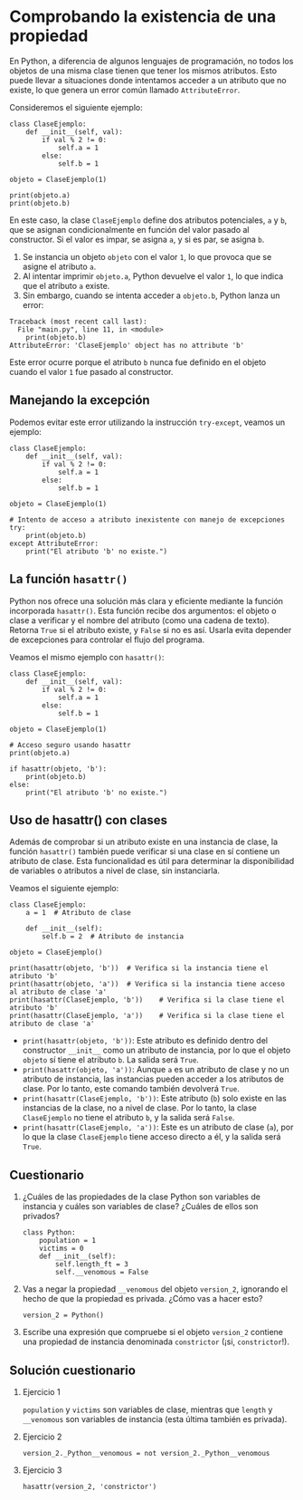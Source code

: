 # Comprobando la existencia de una propiedad

En Python, a diferencia de algunos lenguajes de programación, no todos los objetos de una misma clase tienen que tener los mismos atributos. Esto puede llevar a situaciones donde intentamos acceder a un atributo que no existe, lo que genera un error común llamado `AttributeError`.

Consideremos el siguiente ejemplo:

```
class ClaseEjemplo:
    def __init__(self, val):
        if val % 2 != 0:
            self.a = 1
        else:
            self.b = 1

objeto = ClaseEjemplo(1)

print(objeto.a)
print(objeto.b)
```

En este caso, la clase `ClaseEjemplo` define dos atributos potenciales, `a` y `b`, que se asignan condicionalmente en función del valor pasado al constructor. Si el valor es impar, se asigna `a`, y si es par, se asigna `b`.

1. Se instancia un objeto `objeto` con el valor `1`, lo que provoca que se asigne el atributo `a`.
2. Al intentar imprimir `objeto.a`, Python devuelve el valor `1`, lo que indica que el atributo `a` existe.
3. Sin embargo, cuando se intenta acceder a `objeto.b`, Python lanza un error: 

```
Traceback (most recent call last):
  File "main.py", line 11, in <module>
    print(objeto.b)
AttributeError: 'ClaseEjemplo' object has no attribute 'b'
```

Este error ocurre porque el atributo `b` nunca fue definido en el objeto cuando el valor `1` fue pasado al constructor.

## Manejando la excepción

Podemos evitar este error utilizando la instrucción `try-except`, veamos un ejemplo:

```
class ClaseEjemplo:
    def __init__(self, val):
        if val % 2 != 0:
            self.a = 1
        else:
            self.b = 1

objeto = ClaseEjemplo(1)

# Intento de acceso a atributo inexistente con manejo de excepciones
try:
    print(objeto.b)
except AttributeError:
    print("El atributo 'b' no existe.")
```
## La función `hasattr()`

Python nos ofrece una solución más clara y eficiente mediante la función incorporada `hasattr()`. Esta función recibe dos argumentos: el objeto o clase a verificar y el nombre del atributo (como una cadena de texto). Retorna `True` si el atributo existe, y `False` si no es así. Usarla evita depender de excepciones para controlar el flujo del programa.

Veamos el mismo ejemplo con `hasattr()`:

```
class ClaseEjemplo:
    def __init__(self, val):
        if val % 2 != 0:
            self.a = 1
        else:
            self.b = 1

objeto = ClaseEjemplo(1)

# Acceso seguro usando hasattr
print(objeto.a)

if hasattr(objeto, 'b'):
    print(objeto.b)
else:
    print("El atributo 'b' no existe.")
```

## Uso de hasattr() con clases

Además de comprobar si un atributo existe en una instancia de clase, la función `hasattr()` también puede verificar si una clase en sí contiene un atributo de clase. Esta funcionalidad es útil para determinar la disponibilidad de variables o atributos a nivel de clase, sin instanciarla.

Veamos el siguiente ejemplo:

```
class ClaseEjemplo:
    a = 1  # Atributo de clase

    def __init__(self):
        self.b = 2  # Atributo de instancia

objeto = ClaseEjemplo()

print(hasattr(objeto, 'b'))  # Verifica si la instancia tiene el atributo 'b'
print(hasattr(objeto, 'a'))  # Verifica si la instancia tiene acceso al atributo de clase 'a'
print(hasattr(ClaseEjemplo, 'b'))    # Verifica si la clase tiene el atributo 'b'
print(hasattr(ClaseEjemplo, 'a'))    # Verifica si la clase tiene el atributo de clase 'a'
```

* `print(hasattr(objeto, 'b'))`: Este atributo es definido dentro del constructor `__init__` como un atributo de instancia, por lo que el objeto `objeto` sí tiene el atributo `b`. La salida será `True`.
* `print(hasattr(objeto, 'a'))`: Aunque `a` es un atributo de clase y no un atributo de instancia, las instancias pueden acceder a los atributos de clase. Por lo tanto, este comando también devolverá `True`.
* `print(hasattr(ClaseEjemplo, 'b'))`: Este atributo (`b`) solo existe en las instancias de la clase, no a nivel de clase. Por lo tanto, la clase `ClaseEjemplo` no tiene el atributo `b`, y la salida será `False`.
* `print(hasattr(ClaseEjemplo, 'a'))`: Este es un atributo de clase (`a`), por lo que la clase `ClaseEjemplo` tiene acceso directo a él, y la salida será `True`.

## Cuestionario

1. ¿Cuáles de las propiedades de la clase Python son variables de instancia y cuáles son variables de clase? ¿Cuáles de ellos son privados?
    ```
    class Python:
        population = 1
        victims = 0
        def __init__(self):
            self.length_ft = 3
            self.__venomous = False
    ```

2. Vas a negar la propiedad `__venomous` del objeto `version_2`, ignorando el hecho de que la propiedad es privada. ¿Cómo vas a hacer esto?
    ```
    version_2 = Python()
    ```
3. Escribe una expresión que compruebe si el objeto `version_2` contiene una propiedad de instancia denominada `constrictor` (¡si, `constrictor`!).

## Solución cuestionario

1. Ejercicio 1

    `population` y `victims` son variables de clase, mientras que `length` y `__venomous` son variables de instancia (esta última también es privada).

2. Ejercicio 2

    `version_2._Python__venomous = not version_2._Python__venomous`

3. Ejercicio 3

    `hasattr(version_2, 'constrictor')`
